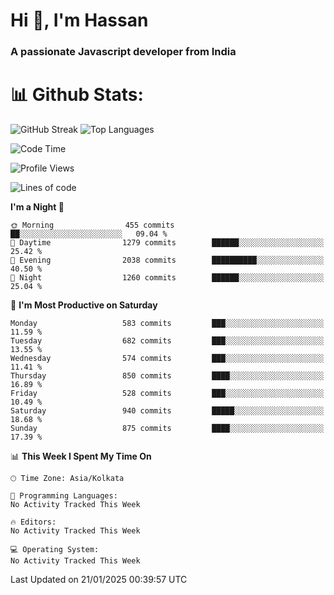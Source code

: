 # Hi 👋, I'm Hassan
### A passionate Javascript developer from India


# 📊 Github Stats:
![GitHub Streak](https://github-readme-streak-stats.herokuapp.com/?user=codeblooded47&theme=dracula&hide_border=false)
![Top Languages](https://github-readme-stats.vercel.app/api/top-langs/?username=codeblooded47&layout=compact&theme=dracula)



<!--START_SECTION:waka-->
![Code Time](http://img.shields.io/badge/Code%20Time-882%20hrs%2034%20mins-blue)

![Profile Views](http://img.shields.io/badge/Profile%20Views-0-blue)

![Lines of code](https://img.shields.io/badge/From%20Hello%20World%20I%27ve%20Written-24.0%20million%20lines%20of%20code-blue)

**I'm a Night 🦉** 

```text
🌞 Morning                455 commits         ██░░░░░░░░░░░░░░░░░░░░░░░   09.04 % 
🌆 Daytime                1279 commits        ██████░░░░░░░░░░░░░░░░░░░   25.42 % 
🌃 Evening                2038 commits        ██████████░░░░░░░░░░░░░░░   40.50 % 
🌙 Night                  1260 commits        ██████░░░░░░░░░░░░░░░░░░░   25.04 % 
```
📅 **I'm Most Productive on Saturday** 

```text
Monday                   583 commits         ███░░░░░░░░░░░░░░░░░░░░░░   11.59 % 
Tuesday                  682 commits         ███░░░░░░░░░░░░░░░░░░░░░░   13.55 % 
Wednesday                574 commits         ███░░░░░░░░░░░░░░░░░░░░░░   11.41 % 
Thursday                 850 commits         ████░░░░░░░░░░░░░░░░░░░░░   16.89 % 
Friday                   528 commits         ███░░░░░░░░░░░░░░░░░░░░░░   10.49 % 
Saturday                 940 commits         █████░░░░░░░░░░░░░░░░░░░░   18.68 % 
Sunday                   875 commits         ████░░░░░░░░░░░░░░░░░░░░░   17.39 % 
```


📊 **This Week I Spent My Time On** 

```text
🕑︎ Time Zone: Asia/Kolkata

💬 Programming Languages: 
No Activity Tracked This Week

🔥 Editors: 
No Activity Tracked This Week

💻 Operating System: 
No Activity Tracked This Week
```


 Last Updated on 21/01/2025 00:39:57 UTC
<!--END_SECTION:waka-->

